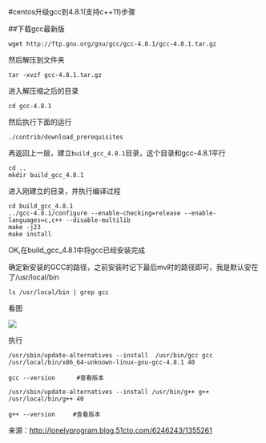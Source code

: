 #centos升级gcc到4.8.1(支持c++11)步骤

##下载gcc最新版

    wget http://ftp.gnu.org/gnu/gcc/gcc-4.8.1/gcc-4.8.1.tar.gz

然后解压到文件夹

    tar -xvzf gcc-4.8.1.tar.gz

进入解压缩之后的目录

    cd gcc-4.8.1

然后执行下面的运行

    ./contrib/download_prerequisites

再返回上一层，建立`build_gcc_4.8.1`目录，这个目录和gcc-4.8.1平行

    cd ..
    mkdir build_gcc_4.8.1

进入刚建立的目录，并执行编译过程

    cd build_gcc_4.8.1
    ../gcc-4.8.1/configure --enable-checking=release --enable-languages=c,c++ --disable-multilib  
    make -j23
    make install

OK,在build_gcc_4.8.1中将gcc已经安装完成

确定新安装的GCC的路径，之前安装时记下最后mv时的路径即可，我是默认安在了/usr/local/bin

    ls /usr/local/bin | grep gcc

看图

![](http://wxpictures.qiniudn.com/binx86.png)

执行

    /usr/sbin/update-alternatives --install  /usr/bin/gcc gcc /usr/local/bin/x86_64-unknown-linux-gnu-gcc-4.8.1 40

    gcc --version      #查看版本

    /usr/sbin/update-alternatives --install /usr/bin/g++ g++ /usr/local/bin/g++ 40

    g++ --version     #查看版本



来源：http://lonelyprogram.blog.51cto.com/6246243/1355261

